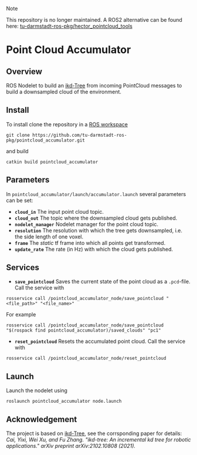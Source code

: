 > [!NOTE]
> This repository is no longer maintained. A ROS2 alternative can be found here: [tu-darmstadt-ros-pkg/hector_pointcloud_tools](https://github.com/tu-darmstadt-ros-pkg/hector_pointcloud_tools)

# Point Cloud Accumulator
## Overview
ROS Nodelet to build an [ikd-Tree](https://github.com/hku-mars/ikd-Tree) from incoming PointCloud messages to build a downsampled cloud of the environment.

## Install
To install clone the repository in a [ROS workspace](http://wiki.ros.org/catkin/workspaces)
```
git clone https://github.com/tu-darmstadt-ros-pkg/pointcloud_accumulator.git
```
and build
```
catkin build pointcloud_accumulator
```

## Parameters
In `pointcloud_accumulator/launch/accumulator.launch` several parameters can be set:
* **`cloud_in`** The input point cloud topic.
* **`cloud_out`** The topic where the downsampled cloud gets published.
* **`nodelet_manager`** Nodelet manager for the point cloud topic.
* **`resolution`** The resolution with which the tree gets downsampled, i.e. the side length of one voxel.
* **`frame`** The *static* tf frame into which all points get transformed.
* **`update_rate`** The rate (in Hz) with which the cloud gets published.

## Services
* **`save_pointcloud`** Saves the current state of the point cloud as a `.pcd`-file. Call the service with 
```
rosservice call /pointcloud_accumulator_node/save_pointcloud "<file_path>" "<file_name>"
```
For example
```
rosservice call /pointcloud_accumulator_node/save_pointcloud "$(rospack find pointcloud_accumulator)/saved_clouds" "pc1"
```

* **`reset_pointcloud`** Resets the accumulated point cloud. Call the service with 
```
rosservice call /pointcloud_accumulator_node/reset_pointcloud
```

## Launch
Launch the nodelet using

```roslaunch pointcloud_accumulator node.launch```

## Acknowledgement

The project is based on [ikd-Tree](https://github.com/hku-mars/ikd-Tree), see the corrsponding paper for details: *Cai, Yixi, Wei Xu, and Fu Zhang. "ikd-tree: An incremental kd tree for robotic applications." arXiv preprint arXiv:2102.10808 (2021).*
